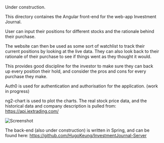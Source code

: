 Under construction.

This directory containes the Angular front-end for the web-app Investment Journal.

User can input their positions for different stocks and the rationale behind their purchase.

The website can then be used as some sort of watchlist to track their current positions by looking at the live data.
They can also look back to their rationale of their purchase to see if things went as they thought it would.

This provides good discipline for the investor to make sure they can back up every position their hold, and consider the pros and cons for every purchase they make.

Auth0 is used for authentication and authorisation for the application. (work in progress)

ng2-chart is used to plot the charts. The real stock price data, and the historical data and company description is pulled from: https://api.iextrading.com/

![Screenshot](https://i.imgur.com/NN86gU0.png "screenshot of the mainscreen (which like the rest of the project is still work in progress)")

The back-end (also under construction) is written in Spring, and can be found here:
https://github.com/HugoKeung/InvestmentJournal-Server
